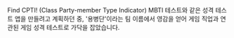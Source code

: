Find CPTI! (Class Party-member Type Indicator)
MBTI 테스트와 같은 성격 테스트 앱을 만들려고 계획하던 중, '용병단'이라는 팀 이름에서 영감을 얻어 게임 직업과 연관된 게임 성격 테스트로 가닥을 잡았습니다.
